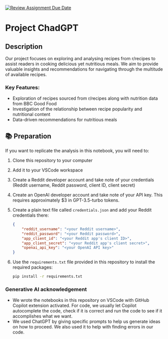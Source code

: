 [![Review Assignment Due Date](https://classroom.github.com/assets/deadline-readme-button-24ddc0f5d75046c5622901739e7c5dd533143b0c8e959d652212380cedb1ea36.svg)](https://classroom.github.com/a/WKKzpWVj)  
# Project ChadGPT  
## Description  
Our project focuses on exploring and analysing recipes from r/recipes to assist readers in cooking delicious yet nutritious meals. We aim to provide valuable insights and recommendations for navigating through the multitude of available recipes. 

### Key Features:  
- Exploration of recipes sourced from r/recipes along with nutrition data from BBC Good Food
- Investigation of the relationship between recipe popularity and nutritional content
- Data-driven recommendations for nutritious meals  

## 📚 Preparation  
If you want to replicate the analysis in this notebook, you will need to:    
1. Clone this repository to your computer 
2. Add it to your VSCode workspace 
3. Create a Reddit developer account and take note of your credentials (Reddit username, Reddit password, client ID, client secret) 
4. Create an OpenAI developer account and take note of your API key. This requires approximately $3 in GPT-3.5-turbo tokens.
4. Create a plain text file called `credentials.json` and add your Reddit credentials there:  

    ```json
    {
        "reddit_username": "<your Reddit username>",
        "reddit_password": "<your Reddit password>",
        "app_client_id": "<your Reddit app's client ID>",
        "app_client_secret": "<your Reddit app's client secret>",
        "openai_api_key": "<your OpenAI API key>"
    }
    ```
5. Use the `requirements.txt` file provided in this repository to install the required packages: 
    ```bash
    pip install -r requirements.txt
    ```

### Generative AI acknowledgement
- We wrote the notebooks in this repository on VSCode with GitHub Copilot extension activated. For code, we usually let Copilot autocomplete the code, check if it is correct and run the code to see if it accomplishes what we want.
- We used ChatGPT by giving specific prompts to help us generate ideas on how to proceed. We also used it to help with finding errors in our code.